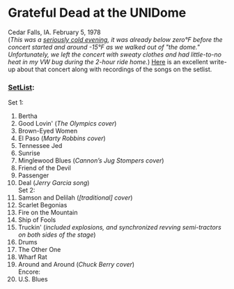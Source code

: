 # Grateful Dead at the UNIDome  
Cedar Falls, IA. February 5, 1978  
(*This was a [seriously cold evening](https://www.wunderground.com/history/daily/us/ia/cedar-falls/KALO/date/1978-2-5), it was already below zero°F before the concert started and around -15°F as we walked out of "the dome." Unfortunately, we left the concert with sweaty clothes and had little-to-no heat in my VW bug during the 2-hour ride home.*)  [Here](https://gloriousnoise.com/2018/iowa-jam-the-grateful-dead-at-the-uni-dome-2-5-1978) is an excellent write-up about that concert along with recordings of the songs on the setlist.  

### [SetList](https://www.setlist.fm/setlist/grateful-dead/1978/unidome-cedar-falls-ia-3d605d3.html):  

Set 1:  
1. Bertha  
1. Good Lovin'  (*The Olympics cover*)    
1. Brown-Eyed Women  
1. El Paso  (*Marty Robbins cover*)  
1. Tennessee Jed  
1. Sunrise  
1. Minglewood Blues  (*Cannon’s Jug Stompers cover*)  
1. Friend of the Devil  
1. Passenger  
1. Deal  (*Jerry Garcia song*)  
Set 2:  
1. Samson and Delilah  (*[traditional] cover*)  
1. Scarlet Begonias  
1. Fire on the Mountain  
1. Ship of Fools  
1. Truckin'  (*included explosions, and synchronized revving semi-tractors on both sides of the stage*)  
1. Drums  
1. The Other One  
1. Wharf Rat  
1. Around and Around  (*Chuck Berry cover*)  
Encore:
1. U.S. Blues 

